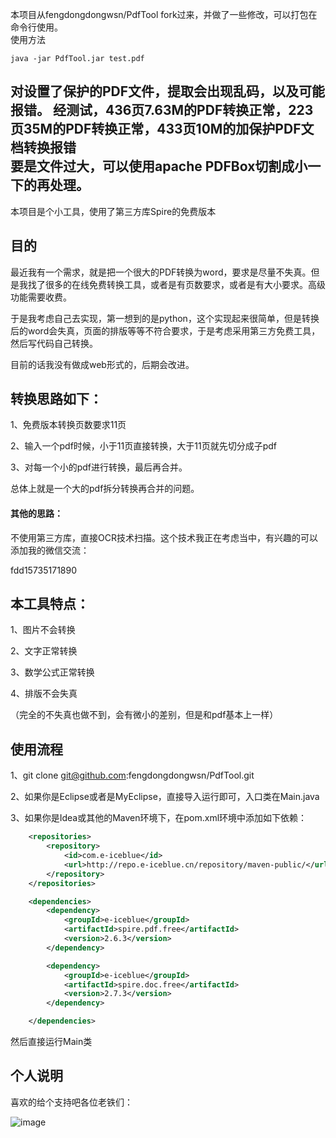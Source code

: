 本项目从fengdongdongwsn/PdfTool fork过来，并做了一些修改，可以打包在命令行使用。  
使用方法 
```shell
java -jar PdfTool.jar test.pdf
```
对设置了保护的PDF文件，提取会出现乱码，以及可能报错。
经测试，436页7.63M的PDF转换正常，223页35M的PDF转换正常，433页10M的加保护PDF文档转换报错  
要是文件过大，可以使用apache PDFBox切割成小一下的再处理。
---

本项目是个小工具，使用了第三方库Spire的免费版本

## 目的

最近我有一个需求，就是把一个很大的PDF转换为word，要求是尽量不失真。但是我找了很多的在线免费转换工具，或者是有页数要求，或者是有大小要求。高级功能需要收费。

于是我考虑自己去实现，第一想到的是python，这个实现起来很简单，但是转换后的word会失真，页面的排版等等不符合要求，于是考虑采用第三方免费工具，然后写代码自己转换。

目前的话我没有做成web形式的，后期会改进。

## 转换思路如下：

1、免费版本转换页数要求11页

2、输入一个pdf时候，小于11页直接转换，大于11页就先切分成子pdf

3、对每一个小的pdf进行转换，最后再合并。

总体上就是一个大的pdf拆分转换再合并的问题。

#### 其他的思路：

不使用第三方库，直接OCR技术扫描。这个技术我正在考虑当中，有兴趣的可以添加我的微信交流：

fdd15735171890

## 本工具特点：

1、图片不会转换

2、文字正常转换

3、数学公式正常转换

4、排版不会失真

（完全的不失真也做不到，会有微小的差别，但是和pdf基本上一样）

## 使用流程

1、git clone git@github.com:fengdongdongwsn/PdfTool.git

2、如果你是Eclipse或者是MyEclipse，直接导入运行即可，入口类在Main.java

3、如果你是Idea或其他的Maven环境下，在pom.xml环境中添加如下依赖：

```xml
    <repositories>
        <repository>
            <id>com.e-iceblue</id>
            <url>http://repo.e-iceblue.cn/repository/maven-public/</url>
        </repository>
    </repositories>

    <dependencies>
        <dependency>
            <groupId>e-iceblue</groupId>
            <artifactId>spire.pdf.free</artifactId>
            <version>2.6.3</version>
        </dependency>

        <dependency>
            <groupId>e-iceblue</groupId>
            <artifactId>spire.doc.free</artifactId>
            <version>2.7.3</version>
        </dependency>

    </dependencies>
```

然后直接运行Main类

## 个人说明

喜欢的给个支持吧各位老铁们：

![image](https://upload-images.jianshu.io/upload_images/4153190-eafb1a4a904b36ae.jpg?imageMogr2/auto-orient/strip|imageView2/2/w/800/format/webp)